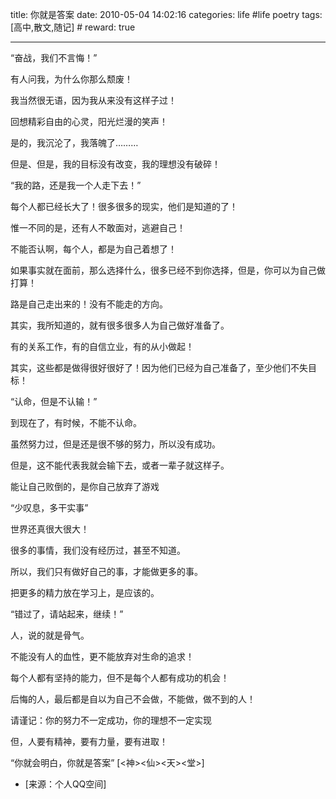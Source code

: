 title: 你就是答案
date: 2010-05-04 14:02:16
categories: life #life poetry
tags: [高中,散文,随记]  # <!--more-->
reward: true

---

“奋战，我们不言悔！”

有人问我，为什么你那么颓废！

我当然很无语，因为我从来没有这样子过！

回想精彩自由的心灵，阳光烂漫的笑声！

是的，我沉沦了，我落魄了………

但是、但是，我的目标没有改变，我的理想没有破碎！

<!--more-->

“我的路，还是我一个人走下去！”

每个人都已经长大了！很多很多的现实，他们是知道的了！

惟一不同的是，还有人不敢面对，逃避自己！

不能否认啊，每个人，都是为自己着想了！

如果事实就在面前，那么选择什么，很多已经不到你选择，但是，你可以为自己做打算！

路是自己走出来的！没有不能走的方向。

其实，我所知道的，就有很多很多人为自己做好准备了。

有的关系工作，有的自信立业，有的从小做起！

其实，这些都是做得很好很好了！因为他们已经为自己准备了，至少他们不失目标！



“认命，但是不认输！”

到现在了，有时候，不能不认命。

虽然努力过，但是还是很不够的努力，所以没有成功。

但是，这不能代表我就会输下去，或者一辈子就这样子。

能让自己败倒的，是你自己放弃了游戏





“少叹息，多干实事”

世界还真很大很大！

很多的事情，我们没有经历过，甚至不知道。

所以，我们只有做好自己的事，才能做更多的事。

把更多的精力放在学习上，是应该的。



“错过了，请站起来，继续！”

人，说的就是骨气。

不能没有人的血性，更不能放弃对生命的追求！

每个人都有坚持的能力，但不是每个人都有成功的机会！

后悔的人，最后都是自以为自己不会做，不能做，做不到的人！

请谨记：你的努力不一定成功，你的理想不一定实现

但，人要有精神，要有力量，要有进取！

“你就会明白，你就是答案”
[<神><仙><天><堂>]


- [来源：个人QQ空间]
